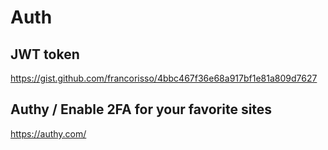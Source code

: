 # Auth

## JWT token
https://gist.github.com/francorisso/4bbc467f36e68a917bf1e81a809d7627

## Authy / Enable 2FA for your favorite sites
https://authy.com/
